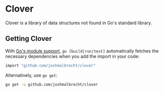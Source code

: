 # Clover

Clover is a library of data structures not found in Go's standard library.

## Getting Clover

With [Go's module support](https://go.dev/wiki/Modules#how-to-use-modules), `go [build|run|test]` automatically fetches the necessary dependencies when you add the import in your code:

```sh
import "github.com/joshmalbrecht/clover"
```

Alternatively, use `go get`:

```sh
go get -u github.com/joshmalbrecht/clover
```